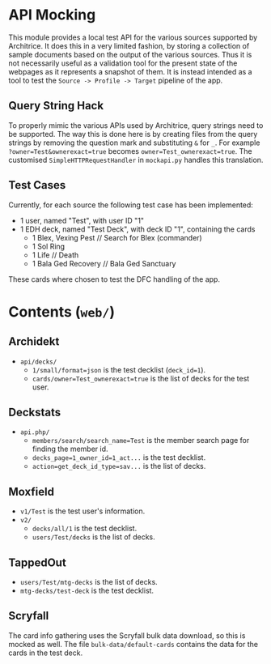 # API Mocking

This module provides a local test API for the various sources supported by
Architrice. It does this in a very limited fashion, by storing a collection
of sample documents based on the output of the various sources. Thus it is not
necessarily useful as a validation tool for the present state of the webpages as
it represents a snapshot of them. It is instead intended as a tool to test the
`Source -> Profile -> Target` pipeline of the app.

## Query String Hack

To properly mimic the various APIs used by Architrice, query strings need to be
supported. The way this is done here is by creating files from the query strings
by removing the question mark and substituting `&` for `_`. For example
`?owner=Test&ownerexact=true` becomes `owner=Test_ownerexact=true`. The
customised `SimpleHTTPRequestHandler` in `mockapi.py` handles this translation.

## Test Cases

Currently, for each source the following test case has been implemented:

* 1 user, named "Test", with user ID "1"
* 1 EDH deck, named "Test Deck", with deck ID "1", containing the cards
    * 1 Blex, Vexing Pest // Search for Blex (commander)
    * 1 Sol Ring
    * 1 Life // Death
    * 1 Bala Ged Recovery // Bala Ged Sanctuary

These cards where chosen to test the DFC handling of the app.

# Contents (`web/`)

## Archidekt

* `api/decks/`
    * `1/small/format=json` is the test decklist (`deck_id=1`).
    * `cards/owner=Test_ownerexact=true` is the list of decks for the test user.

## Deckstats

* `api.php/`
    * `members/search/search_name=Test` is the member search page for finding
        the member id.
    * `decks_page=1_owner_id=1_act...` is the test decklist.
    * `action=get_deck_id_type=sav...` is the list of decks.

## Moxfield

* `v1/Test` is the test user's information.
* `v2/`
    * `decks/all/1` is the test decklist.
    * `users/Test/decks` is the list of decks.

## TappedOut

* `users/Test/mtg-decks` is the list of decks.
* `mtg-decks/test-deck` is the test decklist.

## Scryfall

The card info gathering uses the Scryfall bulk data download, so this is mocked
as well. The file `bulk-data/default-cards` contains the data for the cards in
the test deck.
